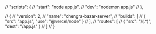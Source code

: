 
// "scripts": {
  //   "start": "node app.js",
  //   "dev": "nodemon app.js"
  // },

//   {
//     "version": 2,
//     "name": "chengra-bazar-server",
//     "builds": [
//        { "src": "app.js", "use": "@vercel/node" }
//     ],
//     "routes": [
//        { "src": "/(.*)", "dest": "/app.js" }
//     ]
//  }